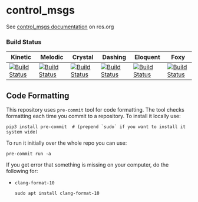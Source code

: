 control_msgs
===========

See [control_msgs documentation](http://wiki.ros.org/control_msgs) on ros.org


### Build Status

Kinetic | Melodic | Crystal | Dashing | Eloquent | Foxy
 ------ | ------ | ------ | ------ | ------ | ------
[![Build Status](https://travis-ci.org/ros-controls/control_msgs.png?branch=kinetic-devel)](https://travis-ci.org/ros-controls/control_msgs) | [![Build Status](https://travis-ci.org/ros-controls/control_msgs.png?branch=kinetic-devel)](https://travis-ci.org/ros-controls/control_msgs) | [![Build Status](https://travis-ci.org/ros-controls/control_msgs.png?branch=crystal-devel)](https://travis-ci.org/ros-controls/control_msgs) | [![Build Status](https://travis-ci.org/ros-controls/control_msgs.png?branch=crystal-devel)](https://travis-ci.org/ros-controls/control_msgs) | [![Build Status](https://travis-ci.org/ros-controls/control_msgs.png?branch=crystal-devel)](https://travis-ci.org/ros-controls/control_msgs) | [![Build Status](https://api.travis-ci.org/ros-controls/control_msgs.png?branch=foxy-devel)](https://travis-ci.org/ros-controls/control_msgs)


## Code Formatting

This repository uses `pre-commit` tool for code formatting.
The tool checks formatting each time you commit to a repository.
To install it locally use:
  ```
  pip3 install pre-commit  # (prepend `sudo` if you want to install it system wide)
  ```

To run it initially over the whole repo you can use:
  ```
  pre-commit run -a
  ```

If you get error that something is missing on your computer, do the following for:

  - `clang-format-10`
     ```
     sudo apt install clang-format-10
     ```
